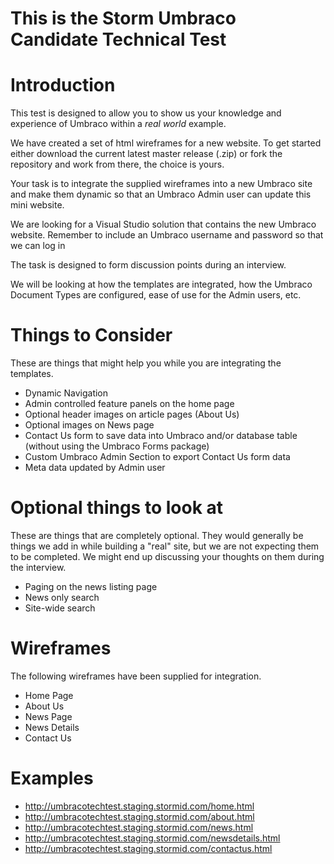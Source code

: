 # This is the Storm Umbraco Candidate Technical Test

# Introduction
This test is designed to allow you to show us your knowledge and experience of Umbraco within a *real world* example.

We have created a set of html wireframes for a new website.  To get started either download the current latest master release (.zip) or fork the repository and work from there, the choice is yours.

Your task is to integrate the supplied wireframes into a new Umbraco site and make them dynamic so that an Umbraco Admin user can update this mini website.

We are looking for a Visual Studio solution that contains the new Umbraco website.  Remember to include an Umbraco username and password so that we can log in

The task is designed to form discussion points during an interview.

We will be looking at how the templates are integrated, how the Umbraco Document Types are configured, ease of use for the Admin users, etc.

# Things to Consider
These are things that might help you while you are integrating the templates.
* Dynamic Navigation
* Admin controlled feature panels on the home page
* Optional header images on article pages (About Us)
* Optional images on News page
* Contact Us form to save data into Umbraco and/or database table (without using the Umbraco Forms package)
* Custom Umbraco Admin Section to export Contact Us form data
* Meta data updated by Admin user

# Optional things to look at
These are things that are completely optional. They would generally be things we add in while building a "real" site, but we are not expecting them to be completed. We might end up discussing your thoughts on them during the interview.

* Paging on the news listing page
* News only search
* Site-wide search

# Wireframes
The following wireframes have been supplied for integration.

* Home Page 
* About Us
* News Page
* News Details
* Contact Us

# Examples
* http://umbracotechtest.staging.stormid.com/home.html
* http://umbracotechtest.staging.stormid.com/about.html
* http://umbracotechtest.staging.stormid.com/news.html
* http://umbracotechtest.staging.stormid.com/newsdetails.html
* http://umbracotechtest.staging.stormid.com/contactus.html
